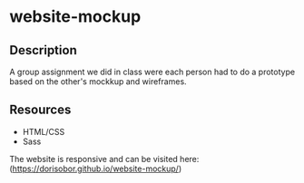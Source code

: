 # website-mockup

## Description
A group assignment we did in class were each person had to do a prototype based on the other's mockkup and wireframes.

## Resources
 - HTML/CSS
 - Sass
 
 The website is responsive and can be visited here:
(https://dorisobor.github.io/website-mockup/)
